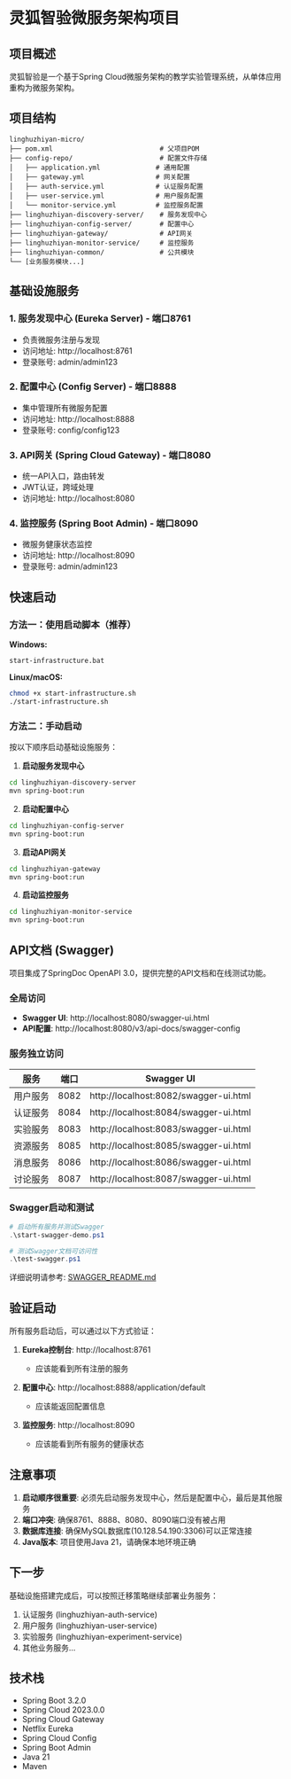 # 灵狐智验微服务架构项目

## 项目概述

灵狐智验是一个基于Spring Cloud微服务架构的教学实验管理系统，从单体应用重构为微服务架构。

## 项目结构

```
linghuzhiyan-micro/
├── pom.xml                           # 父项目POM
├── config-repo/                      # 配置文件存储
│   ├── application.yml              # 通用配置
│   ├── gateway.yml                  # 网关配置
│   ├── auth-service.yml             # 认证服务配置
│   ├── user-service.yml             # 用户服务配置
│   └── monitor-service.yml          # 监控服务配置
├── linghuzhiyan-discovery-server/    # 服务发现中心
├── linghuzhiyan-config-server/       # 配置中心
├── linghuzhiyan-gateway/             # API网关
├── linghuzhiyan-monitor-service/     # 监控服务
├── linghuzhiyan-common/              # 公共模块
└── [业务服务模块...]
```

## 基础设施服务

### 1. 服务发现中心 (Eureka Server) - 端口8761
- 负责微服务注册与发现
- 访问地址: http://localhost:8761
- 登录账号: admin/admin123

### 2. 配置中心 (Config Server) - 端口8888
- 集中管理所有微服务配置
- 访问地址: http://localhost:8888
- 登录账号: config/config123

### 3. API网关 (Spring Cloud Gateway) - 端口8080
- 统一API入口，路由转发
- JWT认证，跨域处理
- 访问地址: http://localhost:8080

### 4. 监控服务 (Spring Boot Admin) - 端口8090
- 微服务健康状态监控
- 访问地址: http://localhost:8090
- 登录账号: admin/admin123

## 快速启动

### 方法一：使用启动脚本（推荐）

**Windows:**
```batch
start-infrastructure.bat
```

**Linux/macOS:**
```bash
chmod +x start-infrastructure.sh
./start-infrastructure.sh
```

### 方法二：手动启动

按以下顺序启动基础设施服务：

1. **启动服务发现中心**
```bash
cd linghuzhiyan-discovery-server
mvn spring-boot:run
```

2. **启动配置中心**
```bash
cd linghuzhiyan-config-server
mvn spring-boot:run
```

3. **启动API网关**
```bash
cd linghuzhiyan-gateway
mvn spring-boot:run
```

4. **启动监控服务**
```bash
cd linghuzhiyan-monitor-service
mvn spring-boot:run
```

## API文档 (Swagger)

项目集成了SpringDoc OpenAPI 3.0，提供完整的API文档和在线测试功能。

### 全局访问
- **Swagger UI**: http://localhost:8080/swagger-ui.html
- **API配置**: http://localhost:8080/v3/api-docs/swagger-config

### 服务独立访问
| 服务 | 端口 | Swagger UI |
|------|------|------------|
| 用户服务 | 8082 | http://localhost:8082/swagger-ui.html |
| 认证服务 | 8084 | http://localhost:8084/swagger-ui.html |
| 实验服务 | 8083 | http://localhost:8083/swagger-ui.html |
| 资源服务 | 8085 | http://localhost:8085/swagger-ui.html |
| 消息服务 | 8086 | http://localhost:8086/swagger-ui.html |
| 讨论服务 | 8087 | http://localhost:8087/swagger-ui.html |

### Swagger启动和测试
```powershell
# 启动所有服务并测试Swagger
.\start-swagger-demo.ps1

# 测试Swagger文档可访问性
.\test-swagger.ps1
```

详细说明请参考: [SWAGGER_README.md](./SWAGGER_README.md)

## 验证启动

所有服务启动后，可以通过以下方式验证：

1. **Eureka控制台**: http://localhost:8761
   - 应该能看到所有注册的服务

2. **配置中心**: http://localhost:8888/application/default
   - 应该能返回配置信息

3. **监控服务**: http://localhost:8090
   - 应该能看到所有服务的健康状态

## 注意事项

1. **启动顺序很重要**: 必须先启动服务发现中心，然后是配置中心，最后是其他服务
2. **端口冲突**: 确保8761、8888、8080、8090端口没有被占用
3. **数据库连接**: 确保MySQL数据库(10.128.54.190:3306)可以正常连接
4. **Java版本**: 项目使用Java 21，请确保本地环境正确

## 下一步

基础设施搭建完成后，可以按照迁移策略继续部署业务服务：

1. 认证服务 (linghuzhiyan-auth-service)
2. 用户服务 (linghuzhiyan-user-service)
3. 实验服务 (linghuzhiyan-experiment-service)
4. 其他业务服务...

## 技术栈

- Spring Boot 3.2.0
- Spring Cloud 2023.0.0
- Spring Cloud Gateway
- Netflix Eureka
- Spring Cloud Config
- Spring Boot Admin
- Java 21
- Maven
